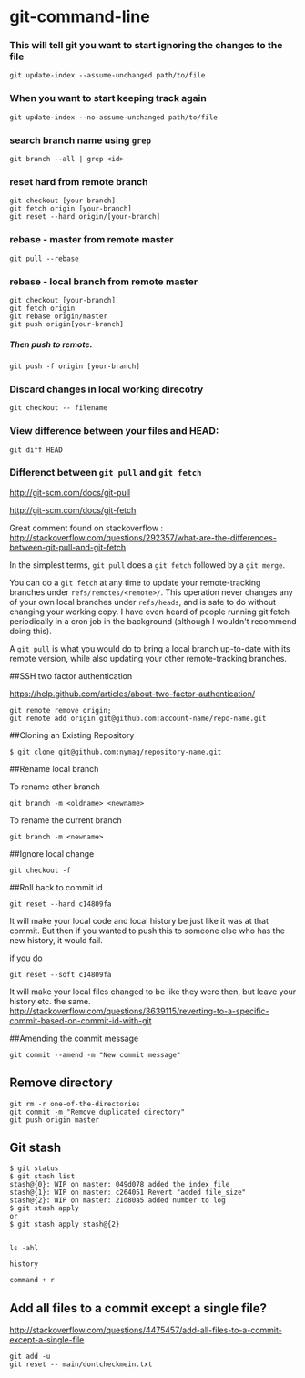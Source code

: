 # git-command-line


### This will tell git you want to start ignoring the changes to the file
`git update-index --assume-unchanged path/to/file`

### When you want to start keeping track again
`git update-index --no-assume-unchanged path/to/file`


### search branch name using `grep`
`git branch --all | grep <id>`

### reset hard from remote branch
    git checkout [your-branch]
    git fetch origin [your-branch]
    git reset --hard origin/[your-branch]

### rebase - master from remote master
    git pull --rebase
    
### rebase - local branch from remote master
    git checkout [your-branch]    
    git fetch origin  
    git rebase origin/master 
    git push origin[your-branch]

##### Then push to remote. 
    git push -f origin [your-branch]

### Discard changes in local working direcotry
    git checkout -- filename

### View difference between your files and HEAD: 
    git diff HEAD

### Differenct between `git pull` and `git fetch`
http://git-scm.com/docs/git-pull

http://git-scm.com/docs/git-fetch

Great comment found on stackoverflow : http://stackoverflow.com/questions/292357/what-are-the-differences-between-git-pull-and-git-fetch

In the simplest terms, `git pull` does a `git fetch` followed by a `git merge`.

You can do a `git fetch` at any time to update your remote-tracking branches under `refs/remotes/<remote>/`. This operation never changes any of your own local branches under `refs/heads`, and is safe to do without changing your working copy. I have even heard of people running git fetch periodically in a cron job in the background (although I wouldn't recommend doing 
this).

A `git pull` is what you would do to bring a local branch up-to-date with its remote version, while also updating your other remote-tracking branches.

##SSH two factor authentication

https://help.github.com/articles/about-two-factor-authentication/

    git remote remove origin;  
    git remote add origin git@github.com:account-name/repo-name.git
    
    
##Cloning an Existing Repository

    $ git clone git@github.com:nymag/repository-name.git
    
##Rename local branch

To rename other branch

    git branch -m <oldname> <newname>

To rename the current branch

    git branch -m <newname>


##Ignore local change

    git checkout -f

##Roll back to commit id

    git reset --hard c14809fa
    
It will make your local code and local history be just like it was at that commit. But then if you wanted to push this to someone else who has the new history, it would fail.

if you do

    git reset --soft c14809fa
It will make your local files changed to be like they were then, but leave your history etc. the same.
http://stackoverflow.com/questions/3639115/reverting-to-a-specific-commit-based-on-commit-id-with-git


##Amending the commit message

    git commit --amend -m "New commit message"
    
## Remove directory

    git rm -r one-of-the-directories
    git commit -m "Remove duplicated directory"
    git push origin master

## Git stash

    $ git status
    $ git stash list
    stash@{0}: WIP on master: 049d078 added the index file
    stash@{1}: WIP on master: c264051 Revert "added file_size"
    stash@{2}: WIP on master: 21d80a5 added number to log
    $ git stash apply
    or
    $ git stash apply stash@{2}
    
    
    ls -ahl
    
    history
    
    command + r

## Add all files to a commit except a single file?

http://stackoverflow.com/questions/4475457/add-all-files-to-a-commit-except-a-single-file

    git add -u
    git reset -- main/dontcheckmein.txt
